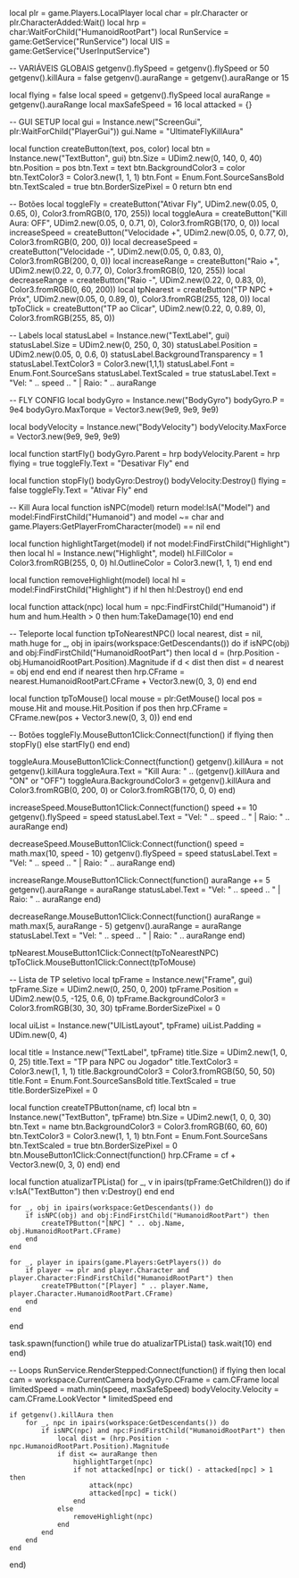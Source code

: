 local plr = game.Players.LocalPlayer
local char = plr.Character or plr.CharacterAdded:Wait()
local hrp = char:WaitForChild("HumanoidRootPart")
local RunService = game:GetService("RunService")
local UIS = game:GetService("UserInputService")

-- VARIÁVEIS GLOBAIS
getgenv().flySpeed = getgenv().flySpeed or 50
getgenv().killAura = false
getgenv().auraRange = getgenv().auraRange or 15

local flying = false
local speed = getgenv().flySpeed
local auraRange = getgenv().auraRange
local maxSafeSpeed = 16
local attacked = {}

-- GUI SETUP
local gui = Instance.new("ScreenGui", plr:WaitForChild("PlayerGui"))
gui.Name = "UltimateFlyKillAura"

local function createButton(text, pos, color)
	local btn = Instance.new("TextButton", gui)
	btn.Size = UDim2.new(0, 140, 0, 40)
	btn.Position = pos
	btn.Text = text
	btn.BackgroundColor3 = color
	btn.TextColor3 = Color3.new(1, 1, 1)
	btn.Font = Enum.Font.SourceSansBold
	btn.TextScaled = true
	btn.BorderSizePixel = 0
	return btn
end

-- Botões
local toggleFly = createButton("Ativar Fly", UDim2.new(0.05, 0, 0.65, 0), Color3.fromRGB(0, 170, 255))
local toggleAura = createButton("Kill Aura: OFF", UDim2.new(0.05, 0, 0.71, 0), Color3.fromRGB(170, 0, 0))
local increaseSpeed = createButton("Velocidade +", UDim2.new(0.05, 0, 0.77, 0), Color3.fromRGB(0, 200, 0))
local decreaseSpeed = createButton("Velocidade -", UDim2.new(0.05, 0, 0.83, 0), Color3.fromRGB(200, 0, 0))
local increaseRange = createButton("Raio +", UDim2.new(0.22, 0, 0.77, 0), Color3.fromRGB(0, 120, 255))
local decreaseRange = createButton("Raio -", UDim2.new(0.22, 0, 0.83, 0), Color3.fromRGB(0, 60, 200))
local tpNearest = createButton("TP NPC + Próx", UDim2.new(0.05, 0, 0.89, 0), Color3.fromRGB(255, 128, 0))
local tpToClick = createButton("TP ao Clicar", UDim2.new(0.22, 0, 0.89, 0), Color3.fromRGB(255, 85, 0))

-- Labels
local statusLabel = Instance.new("TextLabel", gui)
statusLabel.Size = UDim2.new(0, 250, 0, 30)
statusLabel.Position = UDim2.new(0.05, 0, 0.6, 0)
statusLabel.BackgroundTransparency = 1
statusLabel.TextColor3 = Color3.new(1,1,1)
statusLabel.Font = Enum.Font.SourceSans
statusLabel.TextScaled = true
statusLabel.Text = "Vel: " .. speed .. " | Raio: " .. auraRange

-- FLY CONFIG
local bodyGyro = Instance.new("BodyGyro")
bodyGyro.P = 9e4
bodyGyro.MaxTorque = Vector3.new(9e9, 9e9, 9e9)

local bodyVelocity = Instance.new("BodyVelocity")
bodyVelocity.MaxForce = Vector3.new(9e9, 9e9, 9e9)

local function startFly()
	bodyGyro.Parent = hrp
	bodyVelocity.Parent = hrp
	flying = true
	toggleFly.Text = "Desativar Fly"
end

local function stopFly()
	bodyGyro:Destroy()
	bodyVelocity:Destroy()
	flying = false
	toggleFly.Text = "Ativar Fly"
end

-- Kill Aura
local function isNPC(model)
	return model:IsA("Model") and model:FindFirstChild("Humanoid") and model ~= char and game.Players:GetPlayerFromCharacter(model) == nil
end

local function highlightTarget(model)
	if not model:FindFirstChild("Highlight") then
		local hl = Instance.new("Highlight", model)
		hl.FillColor = Color3.fromRGB(255, 0, 0)
		hl.OutlineColor = Color3.new(1, 1, 1)
	end
end

local function removeHighlight(model)
	local hl = model:FindFirstChild("Highlight")
	if hl then hl:Destroy() end
end

local function attack(npc)
	local hum = npc:FindFirstChild("Humanoid")
	if hum and hum.Health > 0 then
		hum:TakeDamage(10)
	end
end

-- Teleporte
local function tpToNearestNPC()
	local nearest, dist = nil, math.huge
	for _, obj in ipairs(workspace:GetDescendants()) do
		if isNPC(obj) and obj:FindFirstChild("HumanoidRootPart") then
			local d = (hrp.Position - obj.HumanoidRootPart.Position).Magnitude
			if d < dist then
				dist = d
				nearest = obj
			end
		end
	end
	if nearest then
		hrp.CFrame = nearest.HumanoidRootPart.CFrame + Vector3.new(0, 3, 0)
	end
end

local function tpToMouse()
	local mouse = plr:GetMouse()
	local pos = mouse.Hit and mouse.Hit.Position
	if pos then
		hrp.CFrame = CFrame.new(pos + Vector3.new(0, 3, 0))
	end
end

-- Botões
toggleFly.MouseButton1Click:Connect(function()
	if flying then stopFly() else startFly() end
end)

toggleAura.MouseButton1Click:Connect(function()
	getgenv().killAura = not getgenv().killAura
	toggleAura.Text = "Kill Aura: " .. (getgenv().killAura and "ON" or "OFF")
	toggleAura.BackgroundColor3 = getgenv().killAura and Color3.fromRGB(0, 200, 0) or Color3.fromRGB(170, 0, 0)
end)

increaseSpeed.MouseButton1Click:Connect(function()
	speed += 10
	getgenv().flySpeed = speed
	statusLabel.Text = "Vel: " .. speed .. " | Raio: " .. auraRange
end)

decreaseSpeed.MouseButton1Click:Connect(function()
	speed = math.max(10, speed - 10)
	getgenv().flySpeed = speed
	statusLabel.Text = "Vel: " .. speed .. " | Raio: " .. auraRange
end)

increaseRange.MouseButton1Click:Connect(function()
	auraRange += 5
	getgenv().auraRange = auraRange
	statusLabel.Text = "Vel: " .. speed .. " | Raio: " .. auraRange
end)

decreaseRange.MouseButton1Click:Connect(function()
	auraRange = math.max(5, auraRange - 5)
	getgenv().auraRange = auraRange
	statusLabel.Text = "Vel: " .. speed .. " | Raio: " .. auraRange
end)

tpNearest.MouseButton1Click:Connect(tpToNearestNPC)
tpToClick.MouseButton1Click:Connect(tpToMouse)

-- Lista de TP seletivo
local tpFrame = Instance.new("Frame", gui)
tpFrame.Size = UDim2.new(0, 250, 0, 200)
tpFrame.Position = UDim2.new(0.5, -125, 0.6, 0)
tpFrame.BackgroundColor3 = Color3.fromRGB(30, 30, 30)
tpFrame.BorderSizePixel = 0

local uiList = Instance.new("UIListLayout", tpFrame)
uiList.Padding = UDim.new(0, 4)

local title = Instance.new("TextLabel", tpFrame)
title.Size = UDim2.new(1, 0, 0, 25)
title.Text = "TP para NPC ou Jogador"
title.TextColor3 = Color3.new(1, 1, 1)
title.BackgroundColor3 = Color3.fromRGB(50, 50, 50)
title.Font = Enum.Font.SourceSansBold
title.TextScaled = true
title.BorderSizePixel = 0

local function createTPButton(name, cf)
	local btn = Instance.new("TextButton", tpFrame)
	btn.Size = UDim2.new(1, 0, 0, 30)
	btn.Text = name
	btn.BackgroundColor3 = Color3.fromRGB(60, 60, 60)
	btn.TextColor3 = Color3.new(1, 1, 1)
	btn.Font = Enum.Font.SourceSans
	btn.TextScaled = true
	btn.BorderSizePixel = 0
	btn.MouseButton1Click:Connect(function()
		hrp.CFrame = cf + Vector3.new(0, 3, 0)
	end)
end

local function atualizarTPLista()
	for _, v in ipairs(tpFrame:GetChildren()) do
		if v:IsA("TextButton") then v:Destroy() end
	end

	for _, obj in ipairs(workspace:GetDescendants()) do
		if isNPC(obj) and obj:FindFirstChild("HumanoidRootPart") then
			createTPButton("[NPC] " .. obj.Name, obj.HumanoidRootPart.CFrame)
		end
	end

	for _, player in ipairs(game.Players:GetPlayers()) do
		if player ~= plr and player.Character and player.Character:FindFirstChild("HumanoidRootPart") then
			createTPButton("[Player] " .. player.Name, player.Character.HumanoidRootPart.CFrame)
		end
	end
end

task.spawn(function()
	while true do
		atualizarTPLista()
		task.wait(10)
	end
end)

-- Loops
RunService.RenderStepped:Connect(function()
	if flying then
		local cam = workspace.CurrentCamera
		bodyGyro.CFrame = cam.CFrame
		local limitedSpeed = math.min(speed, maxSafeSpeed)
		bodyVelocity.Velocity = cam.CFrame.LookVector * limitedSpeed
	end

	if getgenv().killAura then
		for _, npc in ipairs(workspace:GetDescendants()) do
			if isNPC(npc) and npc:FindFirstChild("HumanoidRootPart") then
				local dist = (hrp.Position - npc.HumanoidRootPart.Position).Magnitude
				if dist <= auraRange then
					highlightTarget(npc)
					if not attacked[npc] or tick() - attacked[npc] > 1 then
						attack(npc)
						attacked[npc] = tick()
					end
				else
					removeHighlight(npc)
				end
			end
		end
	end
end)
